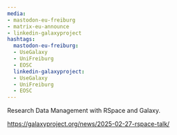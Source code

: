 ```yaml
---
media:
- mastodon-eu-freiburg
- matrix-eu-announce
- linkedin-galaxyproject
hashtags:
  mastodon-eu-freiburg:
  - UseGalaxy
  - UniFreiburg
  - EOSC
  linkedin-galaxyproject:
  - UseGalaxy
  - UniFreiburg
  - EOSC
---
```

Research Data Management with RSpace and Galaxy.

https://galaxyproject.org/news/2025-02-27-rspace-talk/
